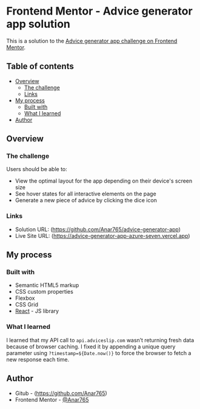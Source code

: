 # Frontend Mentor - Advice generator app solution

This is a solution to the [Advice generator app challenge on Frontend Mentor](https://www.frontendmentor.io/challenges/advice-generator-app-QdUG-13db).

## Table of contents

- [Overview](#overview)
  - [The challenge](#the-challenge)
  - [Links](#links)
- [My process](#my-process)
  - [Built with](#built-with)
  - [What I learned](#what-i-learned)
- [Author](#author)

## Overview

### The challenge

Users should be able to:

- View the optimal layout for the app depending on their device's screen size
- See hover states for all interactive elements on the page
- Generate a new piece of advice by clicking the dice icon

### Links

- Solution URL: (https://github.com/Anar765/advice-generator-app)
- Live Site URL: (https://advice-generator-app-azure-seven.vercel.app)

## My process

### Built with

- Semantic HTML5 markup
- CSS custom properties
- Flexbox
- CSS Grid
- [React](https://reactjs.org/) - JS library

### What I learned

I learned that my API call to `api.adviceslip.com` wasn’t returning fresh data because of browser caching. I fixed it by appending a unique query parameter using `?timestamp=${Date.now()}` to force the browser to fetch a new response each time.

## Author

- Gitub - (https://github.com/Anar765)
- Frontend Mentor - [@Anar765](https://www.frontendmentor.io/profile/Anar765)
